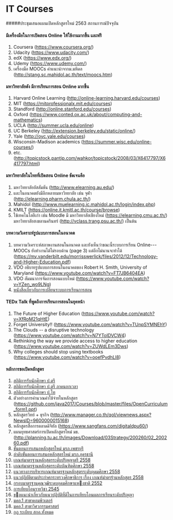 # IT Courses
#####ประชุมเสนอแผนเปิดหลักสูตรใหม่ 2563
สถานการณ์ปัจจุบัน
#### มีเครื่องมือในการเปิดสอน Online ให้ใช้งานมากขึ้น และฟรี
  1. Coursera (https://www.coursera.org/)
  1. Udacity (https://www.udacity.com/)
  1. edX (https://www.edx.org/)
  1. Udemy (https://www.udemy.com/)
  1. เครื่องมือ MOOCs คำแนะนำจากม.มหิดล (http://stang.sc.mahidol.ac.th/text/moocs.htm)
#### มหาวิทยาลัยดัง มีการเรียนการสอน Online มากขึ้น  
  1. Harvard Online Learning (http://online-learning.harvard.edu/courses)
  1. MIT (https://mitprofessionalx.mit.edu/courses)
  1. Standford (http://online.stanford.edu/courses)
  1. Oxford (https://www.conted.ox.ac.uk/about/computing-and-mathematics)
  1. UCLA (http://summer.ucla.edu/online)
  1. UC Berkeley (http://extension.berkeley.edu/static/online/)
  1. Yale (http://oyc.yale.edu/courses)
  1. Wisconsin-Madison academics (https://summer.wisc.edu/online-courses/)
  1. etc. (http://topicstock.pantip.com/wahkor/topicstock/2008/03/X6417797/X6417797.html)
#### มหาวิทยาลัยในไทยที่เปิดสอน Online ชัดเจนคือ
  1. มหาวิทยาลัยอัสสัมชัน (http://www.elearning.au.edu/)
  1. และในอนาคตยังมีอีกหลายมหาวิทยาลัย เช่น จุฬา (http://elearning.pharm.chula.ac.th/)
  1. Mahidol (http://www.muelearning.ic.mahidol.ac.th/login/index.php)  
  1. KMILT (https://online.it.kmitl.ac.th/course/browse)
  1. ใช้เทคโนโลยีเก่า เช่น Moodle มี มหาวิทยาลัยเชียงใหม่ (https://elearning.cmu.ac.th/) มหาวิทยาลัยสงขลานครินทร์ (http://vclass.trang.psu.ac.th/) เป็นต้น
  
  
#### บทความวิเคราะห์รูปแบบการสอนในอนาคต
1. บทความวิเคราะห์สภาพงานสอนในอนาคต และยังเห็นว่าขณะนี้ระบบการเรียน Online--- MOOCs ยังทำงานได้ไม่รอบด้าน (page 3) แต่อีกไม่นานจะทำได้ (https://my.vanderbilt.edu/morrisswerlick/files/2012/12/Technology-and-Higher-Education.pdf)
1. VDO อธิบายรูปแบบการสอนในอนาคตของ Robert H. Smith, University of Maryland (https://www.youtube.com/watch?v=FT7JB6404EA)
1. VDO สัมมนาการจัดการสอนแบบใหม่ (https://www.youtube.com/watch?v=YZen_wo9LNg)
1. [หนังสือเกี่ยวกับการเปลี่ยนระบบการเรียนการสอน](https://books.google.co.th/books?id=_XfQDAAAQBAJ&pg=PA121&dq=disruptive+technology+in+higher+education&hl=en&sa=X&ved=0ahUKEwidg5H35I_TAhWFfLwKHf3rC_YQ6AEIKjAD#v=onepage&q=disruptive%20technology%20in%20higher%20education&f=false)
#### TEDx Talk ที่พูดถึงการเรียนการสอนในยุคหน้า
  1. The Future of Higher Education (https://www.youtube.com/watch?v=XfRoM21qHtE)
  1. Forget University!! (https://www.youtube.com/watch?v=TUnpSYMNEhY)
  1. The Clouds -- a disruptive technology (https://www.youtube.com/watch?v=N7YToIDVCW4)
  1. Rethinking the way we provide access to higher education (https://www.youtube.com/watch?v=ZUWdLEm3Dws)
  1. Why colleges should stop using textbooks (https://www.youtube.com/watch?v=ooefPvdhLl8)
#### หลักการขอเปิดหลักสูตร
  1. [สถิติการรับนักศึกษา ป.ตรี](http://register1.pbru.ac.th/admission/program.jsp)
  1. [สถิติการรับนักศึกษา ป.ตรี ภาคนอกเวลา](http://register2.pbru.ac.th/admis/main.jsp?id=0)
  1. [สถิติการรับนักศึกษา ป.โท](http://register1.pbru.ac.th/entrance/main.jsp?id=0)
  1. ตัวอย่างการคำนวณค่าใช้จ่ายในหลักสูตร (https://github.com/java2017/Courses/blob/master/files/OpenCurriculum_form1.ppt)
  1. หลักสูตรวิทย์ + ธุรกิจ (http://www.manager.co.th/qol/viewnews.aspx?NewsID=9600000015168)
  1. หลักสูตรสื่อการตลาดดิจิทัล (https://www.sangfans.com/digitaldpu60/)
  1. แผนยุทธศาสตร์การเปิดหลักสูตรใหม่ มธ. (http://planning.tu.ac.th/images/Download/03Strategy/200260/02_200260.pdf)
  1. [ขั้นตอนการเสนอหลักสูตรใหม่ มรภ.เพชรบุรี](http://acad.pbru.ac.th/pdf/acad/%E0%B9%81%E0%B8%AA%E0%B8%94%E0%B8%87%E0%B8%A5%E0%B8%B3%E0%B8%94%E0%B8%B1%E0%B8%9A%E0%B8%82%E0%B8%B1%E0%B9%89%E0%B8%99%E0%B8%95%E0%B8%AD%E0%B8%99%E0%B8%81%E0%B8%B2%E0%B8%A3%E0%B9%80%E0%B8%AA%E0%B8%99%E0%B8%AD%E0%B8%AB%E0%B8%A5%E0%B8%B1%E0%B8%81%E0%B8%AA%E0%B8%B9%E0%B8%95%E0%B8%A3.pdf)
  1. [ลำดับขั้นตอนการเสนอหลักสูตรใหม่ มรภ.อุดรธานี](http://academic.udru.ac.th/~reg/images/05_%E0%B8%81%E0%B8%B2%E0%B8%A3%E0%B9%80%E0%B8%AA%E0%B8%99%E0%B8%AD%E0%B8%82%E0%B8%AD%E0%B8%AD%E0%B8%99%E0%B8%A1%E0%B8%95%E0%B8%AB%E0%B8%A5%E0%B8%81%E0%B8%AA%E0%B8%95%E0%B8%A3%E0%B9%83%E0%B8%AB%E0%B8%A1.PDF)
  1. [เกณฑ์มาตรฐานหลักสุตรระดับปริญญาตรี 2558](http://www.mua.go.th/users/he-commission/doc/law/ohec%20law/2558%20gradu%202558.PDF)
  1. [เกณฑ์มาตรฐานหลักสุตรระดับบัณฑิตศึกษา 2558](http://www.mua.go.th/users/he-commission/doc/law/ohec%20law/2558%20post%20G%202558.PDF)
  1. [แนวทางการบริหารเกณฑ์มาตรฐานหลักสูตรระดับอุดมศึกษา 2558](http://www.mua.go.th/users/he-commission/doc/law/ohec%20law/2558%20ad%20cur%20Gui%202558.PDF)
  1. [แนวปฏิบัติตามประกำศกระทรวงศึกษาธิการ เรื่อง เกณฑ์มำตรฐำนหลักสูตร 2558](http://www.mua.go.th/users/he-commission/doc/law/ohec%20law/2559%20ad%20cur%20gui-2.pdf)
  1. [กรอบมาตรฐานคุณวุฒิระดบอุดมศึกษาแหงชาติ 2552](http://www.mua.go.th/users/he-commission/doc/law/ministry%20law/1-36%20TQF%202552.pdf)
  1. [การเทียบโอนรายวิชา 2545](http://www.mua.go.th/users/he-commission/doc/law/ministry%20law/1-29%20transfer%20credit%202545.pdf)
  1. [ขอแนะนําเกี่ยวกับแนวปฏิบัติที่ดีในการเทียบโอนผลการเรียนระดับปริญญา](http://www.mua.go.th/users/he-commission/doc/law/ministry%20law/1-30%20dvice-%20transfer%20credit.pdf)
  1. [มคอ.1 สาขาคอมพิวเตอร์](http://www.mua.go.th/users/he-commission/doc/law/ministry%20law/1-38%20TQF2%20computer2552.pdf)
  1. [มคอ.1 สาขาวิศวกรรมศาสตร์](http://www.mua.go.th/users/he-commission/doc/law/ministry%20law/1-47%20TQF%20engineer%202553.pdf)
  1. [กฏ ระเบียบ สกอ.ทั้งหมด](http://www.mua.go.th/users/he-commission/law.php)
